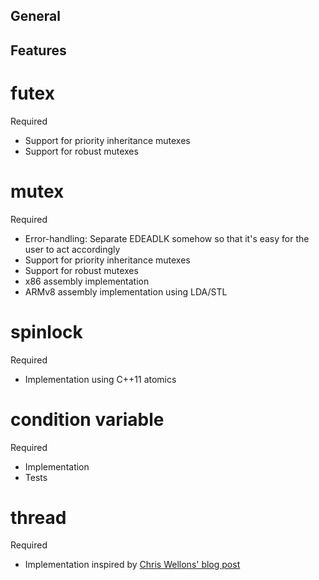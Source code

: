 ## General

## Features

# futex

Required

  * Support for priority inheritance mutexes
  * Support for robust mutexes

# mutex

Required

  * Error-handling: Separate EDEADLK somehow so that it's easy for the user to act accordingly
  * Support for priority inheritance mutexes
  * Support for robust mutexes
  * x86 assembly implementation
  * ARMv8 assembly implementation using LDA/STL

# spinlock

Required

  * Implementation using C++11 atomics

# condition variable

Required

  * Implementation
  * Tests

# thread

Required

  * Implementation inspired by [Chris Wellons' blog post](http://nullprogram.com/blog/2015/05/15/)
